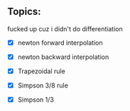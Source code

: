 ## Topics:
fucked up cuz i didn't do differentiation
- [x] newton forward interpolation
- [x] newton backward interpolation
- [x] Trapezoidal rule
- [x] Simpson 3/8 rule
- [x] Simpson 1/3

